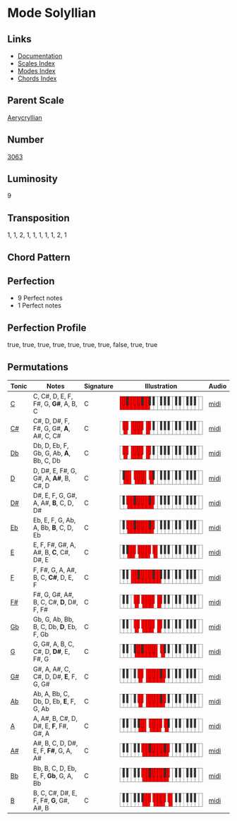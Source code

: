 # Mode Solyllian

## Links

- [Documentation](README.md)
- [Scales Index](Scales.md)
- [Modes Index](Modes.md)
- [Chords Index](Chords.md)

## Parent Scale

[Aerycryllian](ScaleAerycryllian.md)

## Number

[3063](https://ianring.com/musictheory/scales/3063)

## Luminosity

9

## Transposition

1, 1, 2, 1, 1, 1, 1, 1, 2, 1

## Chord Pattern



## Perfection

- 9 Perfect notes
- 1 Perfect notes

## Perfection Profile

true, true, true, true, true, true, true, false, true, true

## Permutations

| Tonic | Notes | Signature | Illustration | Audio |
|-------|-------|-----------|--------------|-------|
| [C](ModeCNaturalSolyllian.md) | C, C#, D, E, F, F#, G, **G#**, A, B, C | C | ![CNaturalSolyllian](ModeCNaturalSolyllian.png) | [midi](https://github.com/edipermadi/music/blob/main/docs/ModeCNaturalSolyllian.mid?raw=true) |
| [C#](ModeCSharpSolyllian.md) | C#, D, D#, F, F#, G, G#, **A**, A#, C, C# | C | ![CSharpSolyllian](ModeCSharpSolyllian.png) | [midi](https://github.com/edipermadi/music/blob/main/docs/ModeCSharpSolyllian.mid?raw=true) |
| [Db](ModeDFlatSolyllian.md) | Db, D, Eb, F, Gb, G, Ab, **A**, Bb, C, Db | C | ![DFlatSolyllian](ModeDFlatSolyllian.png) | [midi](https://github.com/edipermadi/music/blob/main/docs/ModeDFlatSolyllian.mid?raw=true) |
| [D](ModeDNaturalSolyllian.md) | D, D#, E, F#, G, G#, A, **A#**, B, C#, D | C | ![DNaturalSolyllian](ModeDNaturalSolyllian.png) | [midi](https://github.com/edipermadi/music/blob/main/docs/ModeDNaturalSolyllian.mid?raw=true) |
| [D#](ModeDSharpSolyllian.md) | D#, E, F, G, G#, A, A#, **B**, C, D, D# | C | ![DSharpSolyllian](ModeDSharpSolyllian.png) | [midi](https://github.com/edipermadi/music/blob/main/docs/ModeDSharpSolyllian.mid?raw=true) |
| [Eb](ModeEFlatSolyllian.md) | Eb, E, F, G, Ab, A, Bb, **B**, C, D, Eb | C | ![EFlatSolyllian](ModeEFlatSolyllian.png) | [midi](https://github.com/edipermadi/music/blob/main/docs/ModeEFlatSolyllian.mid?raw=true) |
| [E](ModeENaturalSolyllian.md) | E, F, F#, G#, A, A#, B, **C**, C#, D#, E | C | ![ENaturalSolyllian](ModeENaturalSolyllian.png) | [midi](https://github.com/edipermadi/music/blob/main/docs/ModeENaturalSolyllian.mid?raw=true) |
| [F](ModeFNaturalSolyllian.md) | F, F#, G, A, A#, B, C, **C#**, D, E, F | C | ![FNaturalSolyllian](ModeFNaturalSolyllian.png) | [midi](https://github.com/edipermadi/music/blob/main/docs/ModeFNaturalSolyllian.mid?raw=true) |
| [F#](ModeFSharpSolyllian.md) | F#, G, G#, A#, B, C, C#, **D**, D#, F, F# | C | ![FSharpSolyllian](ModeFSharpSolyllian.png) | [midi](https://github.com/edipermadi/music/blob/main/docs/ModeFSharpSolyllian.mid?raw=true) |
| [Gb](ModeGFlatSolyllian.md) | Gb, G, Ab, Bb, B, C, Db, **D**, Eb, F, Gb | C | ![GFlatSolyllian](ModeGFlatSolyllian.png) | [midi](https://github.com/edipermadi/music/blob/main/docs/ModeGFlatSolyllian.mid?raw=true) |
| [G](ModeGNaturalSolyllian.md) | G, G#, A, B, C, C#, D, **D#**, E, F#, G | C | ![GNaturalSolyllian](ModeGNaturalSolyllian.png) | [midi](https://github.com/edipermadi/music/blob/main/docs/ModeGNaturalSolyllian.mid?raw=true) |
| [G#](ModeGSharpSolyllian.md) | G#, A, A#, C, C#, D, D#, **E**, F, G, G# | C | ![GSharpSolyllian](ModeGSharpSolyllian.png) | [midi](https://github.com/edipermadi/music/blob/main/docs/ModeGSharpSolyllian.mid?raw=true) |
| [Ab](ModeAFlatSolyllian.md) | Ab, A, Bb, C, Db, D, Eb, **E**, F, G, Ab | C | ![AFlatSolyllian](ModeAFlatSolyllian.png) | [midi](https://github.com/edipermadi/music/blob/main/docs/ModeAFlatSolyllian.mid?raw=true) |
| [A](ModeANaturalSolyllian.md) | A, A#, B, C#, D, D#, E, **F**, F#, G#, A | C | ![ANaturalSolyllian](ModeANaturalSolyllian.png) | [midi](https://github.com/edipermadi/music/blob/main/docs/ModeANaturalSolyllian.mid?raw=true) |
| [A#](ModeASharpSolyllian.md) | A#, B, C, D, D#, E, F, **F#**, G, A, A# | C | ![ASharpSolyllian](ModeASharpSolyllian.png) | [midi](https://github.com/edipermadi/music/blob/main/docs/ModeASharpSolyllian.mid?raw=true) |
| [Bb](ModeBFlatSolyllian.md) | Bb, B, C, D, Eb, E, F, **Gb**, G, A, Bb | C | ![BFlatSolyllian](ModeBFlatSolyllian.png) | [midi](https://github.com/edipermadi/music/blob/main/docs/ModeBFlatSolyllian.mid?raw=true) |
| [B](ModeBNaturalSolyllian.md) | B, C, C#, D#, E, F, F#, **G**, G#, A#, B | C | ![BNaturalSolyllian](ModeBNaturalSolyllian.png) | [midi](https://github.com/edipermadi/music/blob/main/docs/ModeBNaturalSolyllian.mid?raw=true) |
